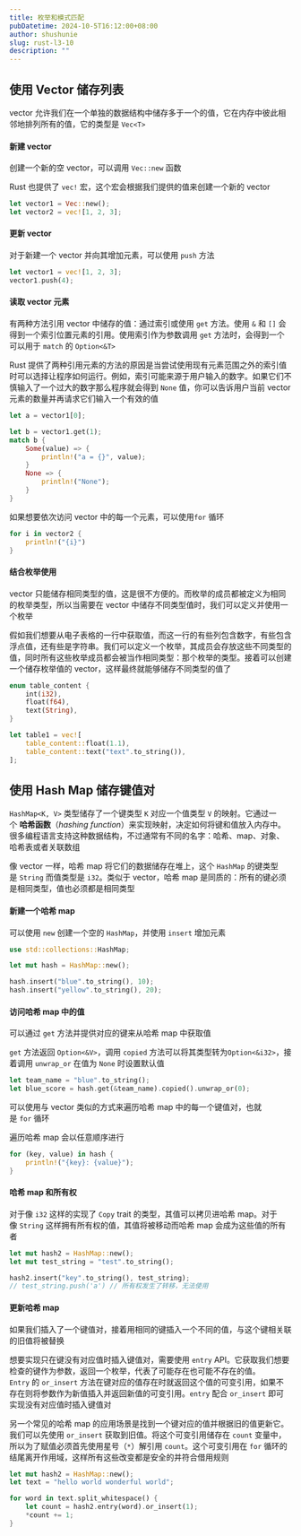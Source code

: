 ```yaml
---
title: 枚举和模式匹配
pubDatetime: 2024-10-5T16:12:00+08:00
author: shushunie
slug: rust-l3-10
description: ""
---
```


## 使用 Vector 储存列表

vector 允许我们在一个单独的数据结构中储存多于一个的值，它在内存中彼此相邻地排列所有的值，它的类型是 `Vec<T>`

#### 新建 vector

创建一个新的空 vector，可以调用 `Vec::new` 函数

Rust 也提供了 `vec!` 宏，这个宏会根据我们提供的值来创建一个新的 vector

```rust
let vector1 = Vec::new();
let vector2 = vec![1, 2, 3];
```

#### 更新 vector

对于新建一个 vector 并向其增加元素，可以使用 `push` 方法

```rust
let vector1 = vec![1, 2, 3];
vector1.push(4);
```

#### 读取 vector 元素

有两种方法引用 vector 中储存的值：通过索引或使用 `get` 方法。使用 `&` 和 `[]` 会得到一个索引位置元素的引用。使用索引作为参数调用 `get` 方法时，会得到一个可以用于 `match` 的 `Option<&T>`

Rust 提供了两种引用元素的方法的原因是当尝试使用现有元素范围之外的索引值时可以选择让程序如何运行。例如，索引可能来源于用户输入的数字。如果它们不慎输入了一个过大的数字那么程序就会得到 `None` 值，你可以告诉用户当前 vector 元素的数量并再请求它们输入一个有效的值

```rust
let a = vector1[0];

let b = vector1.get(1);
match b {
    Some(value) => {
        println!("a = {}", value);
    }
    None => {
        println!("None");
    }
}
```

如果想要依次访问 vector 中的每一个元素，可以使用`for` 循环

```rust
for i in vector2 {
    println!("{i}")
}
```

#### 结合枚举使用

vector 只能储存相同类型的值，这是很不方便的。而枚举的成员都被定义为相同的枚举类型，所以当需要在 vector 中储存不同类型值时，我们可以定义并使用一个枚举

假如我们想要从电子表格的一行中获取值，而这一行的有些列包含数字，有些包含浮点值，还有些是字符串。我们可以定义一个枚举，其成员会存放这些不同类型的值，同时所有这些枚举成员都会被当作相同类型：那个枚举的类型。接着可以创建一个储存枚举值的 vector，这样最终就能够储存不同类型的值了

```rust
enum table_content {
    int(i32),
    float(f64),
    text(String),
}

let table1 = vec![
    table_content::float(1.1),
    table_content::text("text".to_string()),
];
```

## 使用 Hash Map 储存键值对

`HashMap<K, V>` 类型储存了一个键类型 `K` 对应一个值类型 `V` 的映射。它通过一个 **哈希函数**（_hashing function_）来实现映射，决定如何将键和值放入内存中。很多编程语言支持这种数据结构，不过通常有不同的名字：哈希、map、对象、哈希表或者关联数组

像 vector 一样，哈希 map 将它们的数据储存在堆上，这个 `HashMap` 的键类型是 `String` 而值类型是 `i32`。类似于 vector，哈希 map 是同质的：所有的键必须是相同类型，值也必须都是相同类型

#### 新建一个哈希 map

可以使用 `new` 创建一个空的 `HashMap`，并使用 `insert` 增加元素

```rust
use std::collections::HashMap;

let mut hash = HashMap::new();

hash.insert("blue".to_string(), 10);
hash.insert("yellow".to_string(), 20);
```

#### 访问哈希 map 中的值

可以通过 `get` 方法并提供对应的键来从哈希 map 中获取值

`get` 方法返回 `Option<&V>`，调用 `copied` 方法可以将其类型转为`Option<&i32>`，接着调用 `unwrap_or` 在值为 `None` 时设置默认值

```rust
let team_name = "blue".to_string();
let blue_score = hash.get(&team_name).copied().unwrap_or(0);
```

可以使用与 vector 类似的方式来遍历哈希 map 中的每一个键值对，也就是 `for` 循环

遍历哈希 map 会以任意顺序进行

```rust
for (key, value) in hash {
    println!("{key}: {value}");
}
```

#### 哈希 map 和所有权

对于像 `i32` 这样的实现了 `Copy` trait 的类型，其值可以拷贝进哈希 map。对于像 `String` 这样拥有所有权的值，其值将被移动而哈希 map 会成为这些值的所有者

```rust
let mut hash2 = HashMap::new();
let mut test_string = "test".to_string();

hash2.insert("key".to_string(), test_string);
// test_string.push('a') // 所有权发生了转移，无法使用
```

#### 更新哈希 map

如果我们插入了一个键值对，接着用相同的键插入一个不同的值，与这个键相关联的旧值将被替换

想要实现只在键没有对应值时插入键值对，需要使用 `entry` API。它获取我们想要检查的键作为参数，返回一个枚举，代表了可能存在也可能不存在的值。`Entry` 的 `or_insert` 方法在键对应的值存在时就返回这个值的可变引用，如果不存在则将参数作为新值插入并返回新值的可变引用。`entry` 配合 `or_insert` 即可实现没有对应值时插入键值对

另一个常见的哈希 map 的应用场景是找到一个键对应的值并根据旧的值更新它。我们可以先使用 `or_insert` 获取到旧值。将这个可变引用储存在 `count` 变量中，所以为了赋值必须首先使用星号（`*`）解引用 `count`。这个可变引用在 `for` 循环的结尾离开作用域，这样所有这些改变都是安全的并符合借用规则

```rust
let mut hash2 = HashMap::new();
let text = "hello world wonderful world";

for word in text.split_whitespace() {
    let count = hash2.entry(word).or_insert(1);
    *count += 1;
}
```
